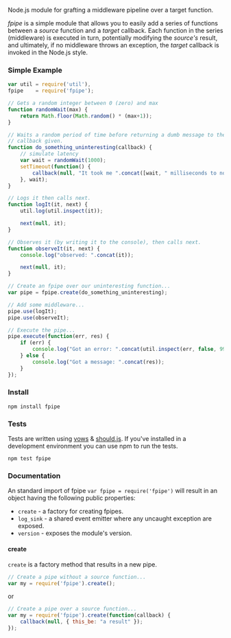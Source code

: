 Node.js module for grafting a middleware pipeline over a target function.

_fpipe_ is a simple module that allows you to easily add a series of functions between a _source_ function and a _target_ callback. 
Each function in the series (middleware) is executed in turn, potentially modifying the _source's_ result, and ultimately, if no middleware throws an exception, the _target_ callback is invoked in the Node.js style.

### Simple Example

``` javascript
var util = require('util'),
fpipe    = require('fpipe');

// Gets a random integer between 0 (zero) and max
function randomWait(max) {
	return Math.floor(Math.random() * (max+1));
}

// Waits a random period of time before returning a dumb message to the
// callback given.
function do_something_uninteresting(callback) {
	// simulate latency
	var wait = randomWait(1000);
	setTimeout(function() {
		callback(null, "It took me ".concat([wait, " milliseconds to notice you."]));
	}, wait);	
}

// Logs it then calls next.
function logIt(it, next) {
	util.log(util.inspect(it));

	next(null, it);
}

// Observes it (by writing it to the console), then calls next.
function observeIt(it, next) {
	console.log("observed: ".concat(it));

	next(null, it);
}

// Create an fpipe over our uninteresting function...
var pipe = fpipe.create(do_something_uninteresting);

// Add some middleware...
pipe.use(logIt);
pipe.use(observeIt);

// Execute the pipe...
pipe.execute(function(err, res) {
	if (err) {
		console.log("Got an error: ".concat(util.inspect(err, false, 99)));
	} else {
		console.log("Got a message: ".concat(res));
	}
});
```

### Install
```
npm install fpipe
```

### Tests
Tests are written using [vows](http://vowsjs.org/) & [should.js](https://github.com/visionmedia/should.js/). If you've installed in a development environment you can use npm to run the tests.

```
npm test fpipe
```

### Documentation

An standard import of fpipe `var fpipe = require('fpipe')` will result in an object having the following public properties:

* `create`   - a factory for creating fpipes.
* `log_sink` - a shared event emitter where any uncaught exception are exposed.
* `version`  - exposes the module's version.

#### create

`create` is a factory method that results in a new pipe. 

``` javascript
// Create a pipe without a source function...
var my = require('fpipe').create();
```

or

``` javascript
// Create a pipe over a source function...
var my = require('fpipe').create(function(callback) { 
	callback(null, { this_be: "a result" });
});
```
